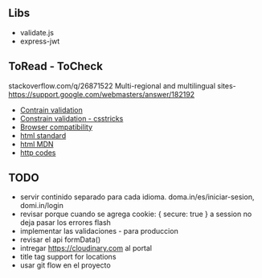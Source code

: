 ## Libs
+ validate.js
+ express-jwt

## ToRead - ToCheck
stackoverflow.com/q/26871522
Multi-regional and multilingual sites- https://support.google.com/webmasters/answer/182192
+ [Contrain validation](https://developer.mozilla.org/en-US/docs/Web/Guide/HTML/HTML5/Constraint_validation)
+ [Constrain validation - csstricks](https://css-tricks.com/form-validation-part-1-constraint-validation-html/)
+ [Browser compatibility](https://quirksmode.org/)
+ [html standard](https://html.spec.whatwg.org/dev/)
+ [html MDN](https://developer.mozilla.org/en-US/docs/Web/HTML)
+ [http codes](https://httpstatuses.com/)


## TODO
+ servir continido separado para cada idioma. doma.in/es/iniciar-sesion, domi.in/login
+ revisar porque cuando se agrega cookie: { secure: true } a session no deja pasar los errores flash
+ implementar las validaciones - para produccion
+ revisar el api formData()
+ intregar https://cloudinary.com al portal
+ title tag support for locations
+ usar git flow en el proyecto
